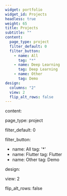 ```yaml
---
widget: portfolio
widget_id: Projects
headless: true
weight: 65
title: Projects
subtitle: ""
content:
  page_type: project
  filter_default: 0
  filter_button:
    - name: All
      tag: "*"
    - name: Deep Learning
      tag: Deep Learning
    - name: Other
      tag: Demo
design:
  columns: "2"
  view: 2
  flip_alt_rows: false
---
```

content:
  page_type: project


  filter_default: 0


  filter_button:
  - name: All
    tag: '*'
  - name: Flutter
    tag: Flutter
  - name: Other
    tag: Demo

design:

  view: 2


  flip_alt_rows: false